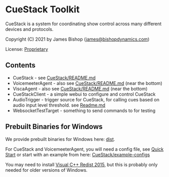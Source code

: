 # CueStack Toolkit
CueStack is a system for coordinating show control across many different devices and protocols.

Copyright (C) 2021 by James Bishop (james@bishopdynamics.com)

License: [Proprietary](LICENSE.txt)

## Contents

* CueStack - see [CueStack/README.md](CueStack/README.md)
* VoicemeeterAgent - also see [CueStack/README.md](CueStack/README.md) (near the bottom)
* ViscaAgent - also see [CueStack/README.md](CueStack/README.md) (near the bottom)
* CueStackClient - a simple webui to configure and control CueStack
* AudioTrigger - trigger source for CueStack, for calling cues based on audio input level threshold. see [Readme.md](audio_trigger/README.md)
* WebsocketTestTarget - something to send commands to for testing

## Prebuilt Binaries for Windows

We provide prebuilt binaries for Windows here: [dist](dist). 

For CueStack and VoicemeeterAgent, you will need a config file, see [Quick Start](CueStack/README.md#quick-start) or start with an example from here: [CueStack/example-configs](CueStack/example-configs)

You may need to install [Visual C++ Redist 2015](https://www.microsoft.com/en-us/download/details.aspx?id=48145), but this is probably only needed for older versions of Windows.
